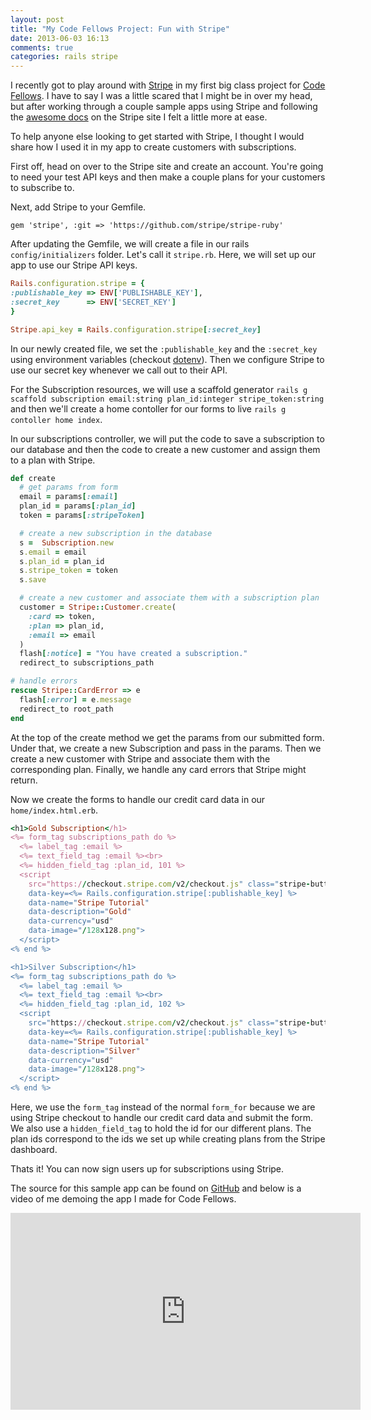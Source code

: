 ```yaml
---
layout: post
title: "My Code Fellows Project: Fun with Stripe"
date: 2013-06-03 16:13
comments: true
categories: rails stripe
---
```


I recently got to play around with [Stripe][stripe] in my first big class project for [Code Fellows][codefellows]. I have to say I was a little scared that I might be in over my head, but after working through a couple sample apps using Stripe and following the [awesome docs][stripedoc] on the Stripe site I felt a little more at ease.

To help anyone else looking to get started with Stripe, I thought I would share how I used it in my app to create customers with subscriptions.

First off, head on over to the Stripe site and create an account. You're going to need your test API keys and then make a couple plans for your customers to subscribe to.

Next, add Stripe to your Gemfile.

    gem 'stripe', :git => 'https://github.com/stripe/stripe-ruby'

After updating the Gemfile, we will create a file in our rails `config/initializers` folder. Let's call it `stripe.rb`. Here, we will set up our app to use our Stripe API keys.

``` ruby stripe.rb
Rails.configuration.stripe = {
:publishable_key => ENV['PUBLISHABLE_KEY'],
:secret_key      => ENV['SECRET_KEY']
}

Stripe.api_key = Rails.configuration.stripe[:secret_key]
```
In our newly created file, we set the `:publishable_key` and the `:secret_key` using environment variables (checkout [dotenv][dotenv]). Then we configure Stripe to use our secret key whenever we call out to their API.

For the Subscription resources, we will use a scaffold generator `rails g scaffold subscription email:string plan_id:integer stripe_token:string` and then we'll create a home contoller for our forms to live `rails g contoller home index`.

In our subscriptions controller, we will put the code to save a subscription to our database and then the code to create a new customer and assign them to a plan with Stripe.

``` ruby subscriptions_controller.rb
def create
  # get params from form
  email = params[:email]
  plan_id = params[:plan_id]
  token = params[:stripeToken]

  # create a new subscription in the database
  s =  Subscription.new
  s.email = email
  s.plan_id = plan_id
  s.stripe_token = token
  s.save

  # create a new customer and associate them with a subscription plan
  customer = Stripe::Customer.create(
    :card => token,
    :plan => plan_id,
    :email => email
  )
  flash[:notice] = "You have created a subscription."
  redirect_to subscriptions_path

# handle errors
rescue Stripe::CardError => e
  flash[:error] = e.message
  redirect_to root_path
end
```
At the top of the create method we get the params from our submitted form. Under that, we create a new Subscription and pass in the params. Then we create a new customer with Stripe and associate them with the corresponding plan. Finally, we handle any card errors that Stripe might return.

Now we create the forms to handle our credit card data in our `home/index.html.erb`.

``` ruby index.html.erb
<h1>Gold Subscription</h1>
<%= form_tag subscriptions_path do %>
  <%= label_tag :email %>
  <%= text_field_tag :email %><br>
  <%= hidden_field_tag :plan_id, 101 %>
  <script
    src="https://checkout.stripe.com/v2/checkout.js" class="stripe-button"
    data-key=<%= Rails.configuration.stripe[:publishable_key] %>
    data-name="Stripe Tutorial"
    data-description="Gold"
    data-currency="usd"
    data-image="/128x128.png">
  </script>
<% end %>

<h1>Silver Subscription</h1>
<%= form_tag subscriptions_path do %>
  <%= label_tag :email %>
  <%= text_field_tag :email %><br>
  <%= hidden_field_tag :plan_id, 102 %>
  <script
    src="https://checkout.stripe.com/v2/checkout.js" class="stripe-button"
    data-key=<%= Rails.configuration.stripe[:publishable_key] %>
    data-name="Stripe Tutorial"
    data-description="Silver"
    data-currency="usd"
    data-image="/128x128.png">
  </script>
<% end %>
```
Here, we use the `form_tag` instead of the normal `form_for` because we are using Stripe checkout to handle our credit card data and submit the form. We also use a `hidden_field_tag` to hold the id for our different plans. The plan ids correspond to the ids we set up while creating plans from the Stripe dashboard.

Thats it! You can now sign users up for subscriptions using Stripe.

The source for this sample app can be found on [GitHub][railsapp] and below is a video of me demoing the app I made for Code Fellows.

<iframe width="560" height="315" src="http://www.youtube.com/embed/zf-17GHWNR4" frameborder="0" allowfullscreen></iframe>



[stripe]: https://stripe.com/
[codefellows]: https://www.codefellows.org/
[stripedoc]: https://stripe.com/docs
[railsapp]: https://github.com/theverything/rails_stripe_tut
[dotenv]: https://github.com/bkeepers/dotenv
